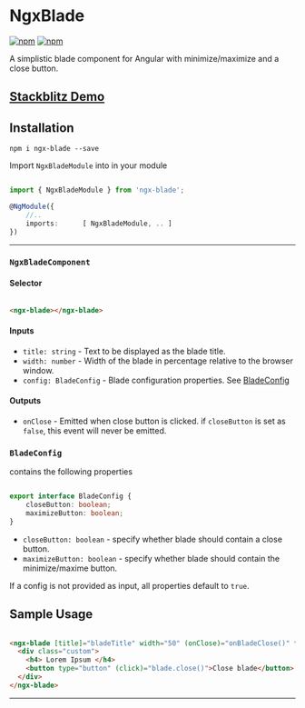 # NgxBlade  

[![npm](https://img.shields.io/npm/v/ngx-blade.svg)](https://www.npmjs.com/package/ngx-blade)
[![npm](https://img.shields.io/npm/dw/ngx-blade.svg)](https://www.npmjs.com/package/ngx-blade) 

A simplistic blade component for Angular with minimize/maximize and a close button.

## [Stackblitz Demo](https://stackblitz.com/edit/angular-ngx-blade)

## Installation

```npm i ngx-blade --save```

Import `NgxBladeModule` into in your module


```typescript

import { NgxBladeModule } from 'ngx-blade';

@NgModule({
    //..
    imports:      [ NgxBladeModule, .. ]
})

```


---

### `NgxBladeComponent`

#### Selector

```html

<ngx-blade></ngx-blade>

```

#### Inputs

* `title: string` - Text to be displayed as the blade title.
* `width: number` - Width of the blade in percentage relative to the browser window.
* `config: BladeConfig` - Blade configuration properties. See [BladeConfig](#BladeConfig)

#### Outputs

* `onClose` - Emitted when close button is clicked. if `closeButton` is set as `false`, this event will never be emitted.

### `BladeConfig`

contains the following properties

```typescript

export interface BladeConfig {
    closeButton: boolean;
    maximizeButton: boolean;
}

```


* `closeButton: boolean` - specify whether blade should contain a close button.
* `maximizeButton: boolean` - specify whether blade should contain the minimize/maxime button.

If a config is not provided as input, all properties default to `true`.

## Sample Usage

```html

<ngx-blade [title]="bladeTitle" width="50" (onClose)="onBladeClose()" *ngIf="showBlade" #blade>
  <div class="custom">
    <h4> Lorem Ipsum </h4>
    <button type="button" (click)="blade.close()">Close blade</button>
  </div>
</ngx-blade>

```
---